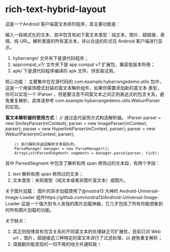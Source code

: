 rich-text-hybrid-layout
=======================

这是一个Android 客户端富文本排列程序，其主要功能是：

输入一段格式化的文本，其中包含有如下富文本类型：纯文本、图片、超链接、表情、纯 URL。解析里面的所有富文本，并以合适的形式在
Android 客户端进行显示。

1. hybarrange/ 文件夹下是源代码程序；
2. appcompat_v7/ 文件夹下是 app compat v7 扩展包，兼容低版本所用；
3. apk/ 下是源代码程序编译的 apk 文件，供安装试用。

核心功能：
主要集中在在源代码的 com.example.hybarrangedemo.utils 包中，这是一个用装饰模式封装的富文本解析组件，如果你需要添加新的富文本
类型，你可以实现一个 IParser ，但是要注意不同富文本之间正则表达式的包含关系，避免重复解析，具体请参考 com.example.hybarrangedemo.utils.WeburlParser 的实现。

<b>富文本解析器的使用方式：</b>
		// 通过迭代装饰方式构造解析器。
		IParser parser = new SmileyParser(mContext);
		parser = new ImageParser(mContext, parser);
		parser = new HyperlinkParser(mContext, parser);
		parser = new WeburlParser(mContext, parser);
		
		// 执行解析并返回解析文本段队列。
		ParseManager manager = new ParseManager();
		ArrayList<ParsedSegment> segments = manager.parse(parser, rich);
		
其中 ParsedSegment 中包含了解析和用 span 修饰过的文本段，有两个字段：
1. text 解析和用 span 修饰过的文本；
2. 文本类型：未知类型（纯文本或者非图片富文本）或图片。



关于图片加载：
图片的异步加载使用了@nostra13 大神的 Android-Universal-Image-Loader 组件https://github.com/nostra13/Android-Universal-Image-Loader
这是一个强大到令人发指的图片加载神器，它几乎包括了所有你能想象到的所有图片加载的功能。

关于缺点：
1. 其正则规律具有包含关系的不同富文本的处理缺乏可扩展性，目前只对 Web url ，图片，超链接这三种特定的富文本进行了过滤处理，以
避免重复解析；
2. 请狠戳你能发现的一切不爽的地方并通知我！
